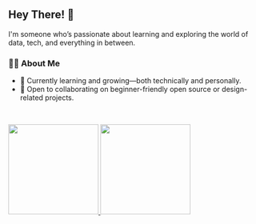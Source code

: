 ## Hey There! 🧍  
I'm someone who’s passionate about learning and exploring the world of data, tech, and everything in between.

### 🧑‍💻 About Me

- 🔭 Currently learning and growing—both technically and personally.
- 🤝 Open to collaborating on beginner-friendly open source or design-related projects.

<br>
<p align="left">
<a href="#">
  <img height="180em" src="https://github-readme-stats-eight-theta.vercel.app/api?username=penuliscode&show_icons=true&theme=algolia&include_all_commits=true&count_private=true"/>
  <img height="180em" src="https://github-readme-stats-eight-theta.vercel.app/api/top-langs/?username=penuliscode&layout=compact&theme=algolia"/>
</a>
</p>
